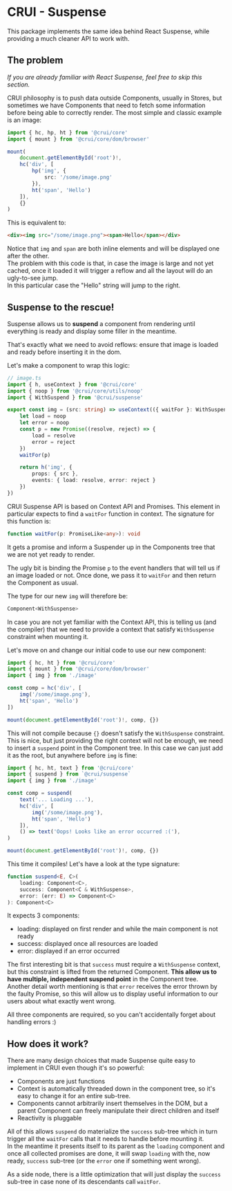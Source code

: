 # CRUI - Suspense
This package implements the same idea behind React Suspense, while providing a much cleaner API to work with.

## The problem
*If you are already familiar with React Suspense, feel free to skip this section.*

CRUI philosophy is to push data outside Components, usually in Stores, but sometimes we have Components that need to fetch some information before being able to correctly render. The most simple and classic example is an image:
```typescript
import { hc, hp, ht } from '@crui/core'
import { mount } from '@crui/core/dom/browser'

mount(
    document.getElementById('root')!,
    hc('div', [
        hp('img', {
            src: '/some/image.png'
        }),
        ht('span', 'Hello')
    ]),
    {}
)
```

This is equivalent to:
```html
<div><img src="/some/image.png"><span>Hello</span></div>
```
Notice that `img` and `span` are both inline elements and will be displayed one after the other.  
The problem with this code is that, in case the image is large and not yet cached, once it loaded it will trigger a reflow and all the layout will do an ugly-to-see jump.  
In this particular case the "Hello" string will jump to the right.

## Suspense to the rescue!
Suspense allows us to **suspend** a component from rendering until everything is ready and display some filler in the meantime.

That's exactly what we need to avoid reflows: ensure that image is loaded and ready before inserting it in the dom.

Let's make a component to wrap this logic:
```typescript
// image.ts
import { h, useContext } from '@crui/core'
import { noop } from '@crui/core/utils/noop'
import { WithSuspend } from '@crui/suspense'

export const img = (src: string) => useContext(({ waitFor }: WithSuspense) => {
    let load = noop
    let error = noop
    const p = new Promise((resolve, reject) => {
        load = resolve
        error = reject
    })
    waitFor(p)

    return h('img', {
        props: { src },
        events: { load: resolve, error: reject }
    })
})
```
CRUI Suspense API is based on Context API and Promises. This element in particular expects to find a `waitFor` function in context. The signature for this function is:
```typescript
function waitFor(p: PromiseLike<any>): void
```
It gets a promise and inform a Suspender up in the Components tree that we are not yet ready to render.

The ugly bit is binding the Promise `p` to the event handlers that will tell us if an image loaded or not. Once done, we pass it to `waitFor` and then return the Component as usual.

The type for our new `img` will therefore be:
```typescript
Component<WithSuspense>
```
In case you are not yet familiar with the Context API, this is telling us (and the compiler) that we need to provide a context that satisfy `WithSuspense` constraint when mounting it.

Let's move on and change our initial code to use our new component:
```typescript
import { hc, ht } from '@crui/core'
import { mount } from '@crui/core/dom/browser'
import { img } from './image'

const comp = hc('div', [
    img('/some/image.png'),
    ht('span', 'Hello')
])

mount(document.getElementById('root')!, comp, {})
```
This will not compile because `{}` doesn't satisfy the `WithSuspense` constraint. This is nice, but just providing the right context will not be enough, we need to insert a `suspend` point in the Component tree. In this case we can just add it as the root, but anywhere before `img` is fine:

```typescript
import { hc, ht, text } from '@crui/core'
import { suspend } from `@crui/suspense`
import { img } from './image'

const comp = suspend(
    text('... Loading ...'),
    hc('div', [
        img('/some/image.png'),
        ht('span', 'Hello')
    ]),
    () => text('Oops! Looks like an error occurred :('),
)

mount(document.getElementById('root')!, comp, {})
```

This time it compiles! Let's have a look at the type signature:
```typescript
function suspend<E, C>(
    loading: Component<C>,
    success: Component<C & WithSuspense>,
    error: (err: E) => Component<C>
): Component<C>
```
It expects 3 components:
* loading: displayed on first render and while the main component is not ready
* success: displayed once all resources are loaded
* error: displayed if an error occurred

The first interesting bit is that `success` must require a `WithSuspense` context, but this constraint is lifted from the returned Component. **This allow us to have multiple, independent suspend point** in the Component tree.  
Another detail worth mentioning is that `error` receives the error thrown by the faulty Promise, so this will allow us to display useful information to our users about what exactly went wrong.

All three components are required, so you can't accidentally forget about handling errors :)

## How does it work?
There are many design choices that made Suspense quite easy to implement in CRUI even though it's so powerful:
* Components are just functions
* Context is automatically threaded down in the component tree, so it's easy to change it for an entire sub-tree.
* Components cannot arbitrarily insert themselves in the DOM, but a parent Component can freely manipulate their direct children and itself
* Reactivity is pluggable

All of this allows `suspend` do materialize the `success` sub-tree which in turn trigger all the `waitFor` calls that it needs to handle before mounting it.  
In the meantime it presents itself to its parent as the `loading` component and once all collected promises are done, it will swap `loading` with the, now ready, `success` sub-tree (or the `error` one if something went wrong).

As a side node, there is a little optimization that will just display the `success` sub-tree in case none of its descendants call `waitFor`.
